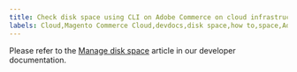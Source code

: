 ```yaml
---
title: Check disk space using CLI on Adobe Commerce on cloud infrastructure environment 
labels: Cloud,Magento Commerce Cloud,devdocs,disk space,how to,space,Adobe Commerce,cloud infrastructure
---
```


Please refer to the [Manage disk space](https://devdocs.magento.com/guides/v2.3/cloud/project/manage-disk-space.html) article in our developer documentation.

